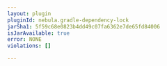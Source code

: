 ```yaml
---
layout: plugin
pluginId: nebula.gradle-dependency-lock
jarSha1: 5f59c68e0823b4dd49c07fa6362e7de65fd84006
isJarAvailable: true
error: NONE
violations: []

---
```

